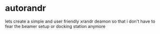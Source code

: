 autorandr
=========

lets create a simple and user friendly xrandr deamon so that i don't have to fear the beamer setup or docking station anymore

